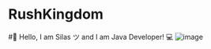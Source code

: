 # RushKingdom
#👋 Hello, I am Silas ツ and I am Java Developer! 💻
![image](https://github.com/RushKingdom/RushKingdom/assets/140880750/5370e524-f762-4ce1-a569-db2fd4b031d3)
